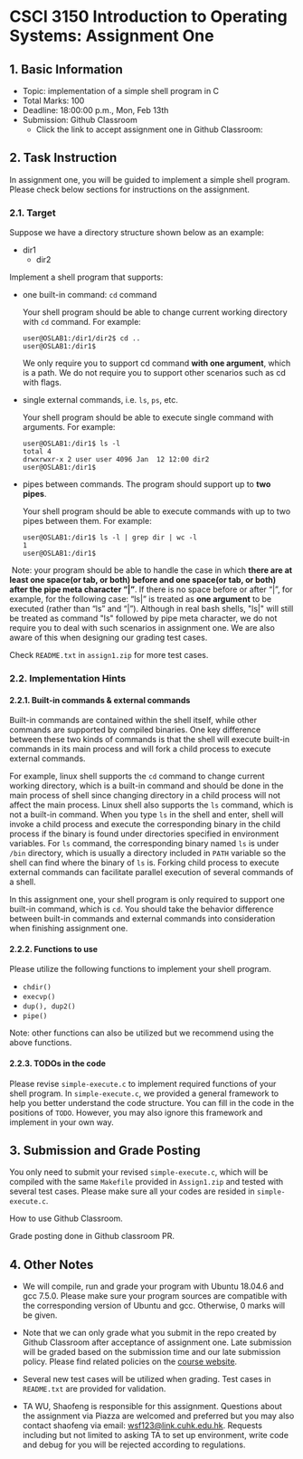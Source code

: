 # CSCI 3150 Introduction to Operating Systems: Assignment One

## 1. Basic Information

- Topic: implementation of a simple shell program in C
- Total Marks: 100
- Deadline: 18:00:00 p.m., Mon, Feb 13th
- Submission: Github Classroom 
  - Click the link to accept assignment one in Github Classroom:  




## 2. Task Instruction

In assignment one, you will be guided to implement a simple shell program. Please check below sections for instructions on the assignment. 

### 2.1. Target

Suppose we have a directory structure shown below as an example:

- dir1
  - dir2

Implement a shell program that supports:

- one built-in command: `cd` command

  Your shell program should be able to change current working directory with `cd` command. For example:

  ```shell
  user@OSLAB1:/dir1/dir2$ cd ..
  user@OSLAB1:/dir1$
  ```

  We only require you to support cd command **with one argument**, which is a path. We do not require you to support other scenarios such as cd with flags.

- single external commands, i.e. `ls`, `ps`, etc. 

  Your shell program should be able to execute single command with arguments. For example:

  ```shell
  user@OSLAB1:/dir1$ ls -l
  total 4
  drwxrwxr-x 2 user user 4096 Jan  12 12:00 dir2
  user@OSLAB1:/dir1$ 
  ```

- pipes between commands. The program should support up to **two pipes**. 

  Your shell program should be able to execute commands with up to two pipes between them. For example:

  ```shell
  user@OSLAB1:/dir1$ ls -l | grep dir | wc -l
  1
  user@OSLAB1:/dir1$
  ```

​		Note: your program should be able to handle the case in which **there are at least one space(or tab, or both) before and one space(or tab, or both) after the pipe meta character “|”**. If there is no space before or after “|”, for example, for the following case: “ls|” is treated as **one argument** to be executed (rather than “ls” and “|”). Although in real bash shells, "ls|" will still be treated as command "ls" followed by pipe meta character, we do not require you to deal with such scenarios in assignment one. We are also aware of this when designing our grading test cases.

Check `README.txt` in `assign1.zip` for more test cases.

### 2.2. Implementation Hints

#### 2.2.1. Built-in commands & external commands

Built-in commands are contained within the shell itself, while other commands are supported by compiled binaries. One key difference between these two kinds of commands is that the shell will execute built-in commands in its main process and will fork a child process to execute external commands. 

For example, linux shell supports the `cd` command to change current working directory, which is a built-in command and should be done in the main process of shell since changing directory in a child process will not affect the main process. Linux shell also supports the `ls` command, which is not a built-in command. When you type `ls` in the shell and enter, shell will invoke a child process and execute the corresponding binary in the child process if the binary is found under directories specified in environment variables. For `ls` command, the corresponding binary named `ls` is under `/bin` directory, which is usually a directory included in `PATH` variable so the shell can find where the binary of `ls` is. Forking child process to execute external commands can facilitate parallel execution of several commands of a shell.

In this assignment one, your shell program is only required to support one built-in command, which is `cd`. You should take the behavior difference between built-in commands and external commands into consideration when finishing assignment one. 

#### 2.2.2. Functions to use

Please utilize the following functions to implement your shell program.

- `chdir()`
- `execvp()`
- `dup(), dup2()`
- `pipe()`

Note: other functions can also be utilized but we recommend using the above functions.

#### 2.2.3. TODOs in the code

Please revise `simple-execute.c` to implement required functions of your shell program. In `simple-execute.c`, we provided a general framework to help you better understand the code structure. You can fill in the code in the positions of `TODO`. However, you may also ignore this framework and implement in your own way. 



## 3. Submission and Grade Posting

You only need to submit your revised `simple-execute.c`, which will be compiled with the same `Makefile` provided in `Assign1.zip` and tested with several test cases. Please make sure all your codes are resided in `simple-execute.c`. 

How to use Github Classroom.

Grade posting done in Github classroom PR.

## 4. Other Notes

- We will compile, run and grade your program with Ubuntu 18.04.6 and gcc 7.5.0. Please make sure your program sources are compatible with the corresponding version of Ubuntu and gcc. Otherwise, 0 marks will be given.

- Note that we can only grade what you submit in the repo created by Github Classroom after acceptance of assignment one. Late submission will be graded based on the submission time and our late submission policy. Please find related policies on the [course website](https://github.com/henryhxu/CSCI3150).

- Several new test cases will be utilized when grading. Test cases in `README.txt` are provided for validation.

- TA WU, Shaofeng is responsible for this assignment. Questions about the assignment via Piazza are welcomed and preferred but you may also contact shaofeng via email: [wsf123@link.cuhk.edu.hk](mailto:wsf123@link.cuhk.edu.hk). Requests including but not limited to asking TA to set up environment, write code and debug for you will be rejected according to regulations.


